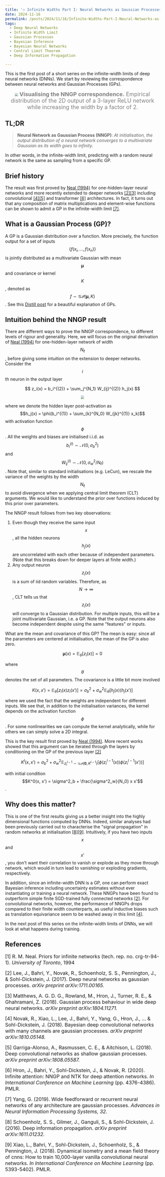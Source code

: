 ```yaml
---
title: '♾️ Infinite Widths Part I: Neural Networks as Gaussian Processes'
date: 2024-11-16
permalink: /posts/2024/11/16/Infinite-Widths-Part-I-Neural-Networks-as-Gaussian-Processes/
tags:
  - Deep Neural Networks
  - Infinite Width Limit
  - Gaussian Processes
  - Bayesian Inference
  - Bayesian Neural Networks 
  - Central Limit Theorem
  - Deep Information Propagation

---
```


This is the first post of a short series on the infinite-width limits of deep neural networks (DNNs). We start by 
reviewing the correspondence between neural networks and Gaussian Processes (GPs).

<p align="center" style="text-align:center;">
    <img src="https://raw.githubusercontent.com/francesco-innocenti/francesco-innocenti.github.io/master/_posts/imgs/nngp.gif" style="zoom:65%;" />
    <span style="color:grey; font-size:large;">
        <b>Visualising the NNGP correspondence.</b> 
        Empirical distribution of the 2D output of a 3-layer ReLU network while increasing the width 
        by a factor of 2.
    </span>
</p>

## TL;DR
> **Neural Network as Gaussian Process (NNGP)**: *At initialisation, the output distribution of a neural network 
> converges to a multivariate Gaussian as its width goes to infinity.*

In other words, in the infinite-width limit, predicting with a random neural network is the same as sampling from a 
specific GP.

## Brief history
The result was first proved by [Neal (1994)](https://glizen.com/radfordneal/ftp/pin.pdf) for one-hidden-layer neural 
networks and more recently extended to deeper networks [[2]](#2)[[3]](#3) including convolutional [[4]](#4)[[5]](#5) and
transformer [[6]](#6) architectures. In fact, it turns out that any composition of matrix multiplications and element-wise 
functions can be shown to admit a GP in the infinite-width limit [[7]](#7).

## What is a Gaussian Process (GP)?
A GP is a Gaussian distribution over a function. More precisely, the function output for a set of inputs 
$$\{f(x_i, \dots, f(x_n)\}$$ is jointly distributed as a multivariate Gaussian with mean 
$$\boldsymbol{\mu}$$ and covariance or kernel $$K$$, denoted as $$f \sim \mathcal{GP}(\boldsymbol{\mu}, K)$$. See this
[Distill post](https://distill.pub/2019/visual-exploration-gaussian-processes/) for a beautiful explanation of GPs. 

## Intuition behind the NNGP result
There are different ways to prove the NNGP correspondence, to different levels of rigour and generality. Here, we will 
focus on the original derivation of [Neal (1994)](https://glizen.com/radfordneal/ftp/pin.pdf) for one-hidden-layer 
network of width $$N_\ell$$, before giving some intuition on the extension to deeper networks. Consider the $$i$$th 
neuron in the output layer

$$
z_i(x) = b_i^{(2)} + \sum_j^{N_1} W_{ij}^{(2)} h_j(x)
$$

<p align="center">
    <img src="https://raw.githubusercontent.com/francesco-innocenti/francesco-innocenti.github.io/master/_posts/imgs/one-hidden-net.png" style="zoom:65%;" />
</p>

where we denote the hidden layer post-activation as $$h_j(x) = \phi(b_i^{(1)} + \sum_{k}^{N_0} W_{jk}^{(1)} x_k)$$ 
with activation function $$\phi$$. All the weights and biases are initialised i.i.d. as 
$$b_i^{(l)} \sim \mathcal{N}(0, \sigma_b^2)$$ and $$W_{ij}^{(l)} \sim \mathcal{N}(0, \sigma_w^2/N_\ell)$$. Note that, 
similar to standard initialisations (e.g. LeCun), we rescale the variance of the weights by the width $$N_\ell$$ to 
avoid divergence when we applying central limit theorem (CLT) arguments. We would like to understand the prior over 
functions induced by this prior over parameters.

The NNGP result follows from two key observations:
1. Even though they receive the same input $$x$$, all the hidden neurons $$h_j(x)$$ are uncorrelated with each 
other because of independent parameters. (Note that this breaks down for deeper layers at finite width.)
2. Any output neuron $$z_i(x)$$ is a sum of iid random variables. Therefore, as $$N \rightarrow \infty$$, CLT tells us 
that $$z_i(x)$$ will converge to a Gaussian distribution. For multiple inputs, this will be a joint multivariate 
Gaussian, i.e. a GP. Note that the output neurons also become independent despite using the same "features" or inputs.

What are the mean and covariance of this GP? The mean is easy: since all the parameters are centered at initialisation, 
the mean of the GP is also zero.

$$
\boldsymbol{\mu}(x) = \mathbb{E}_\theta[z_i(x)] = 0
$$

where $$\theta$$ denotes the set of all parameters. The covariance is a little bit more involved

$$
K(x, x') = \mathbb{E}_\theta[z_i(x)z_i(x')] = \sigma^2_b + \sigma^2_w \mathbb{E}_\theta[h_j(x)(h_j(x')]
$$

where we used the fact that the weights are independent for different inputs. We see that, in addition to the 
initialisation variances, the kernel depends on the activation function $$\phi$$. For some nonlinearities we can 
compute the kernel analytically, while for others we can simply solve a 2D integral.

This is the key result first proved by [Neal (1994)](https://glizen.com/radfordneal/ftp/pin.pdf). More recent 
works showed that this argument can be iterated through the layers by conditioning on the GP of the previous layer 
[[2]](#2)

$$
K^l(x, x') = \sigma^2_b + \sigma^2_w \mathbb{E}_{z_i^{l-1}\sim \mathcal{GP}(\mathbf{0}, K^{l-1})}[\phi(z_i^{l-1}(x))\phi(z_i^{l-1}(x'))]
$$

with initial condition $$K^0(x, x') = \sigma^2_b + \frac{\sigma^2_w}{N_0} x x'$$.

## Why does this matter?
This is one of the first results giving us a better insight into the highly dimensional functions computed by DNNs. 
Indeed, similar analyses had been previously carried out to characterise the "signal propagation" in random networks at 
initialisation [[8]](#8)[[9]](#9). Intuitively, if you have two inputs $$x$$ and $$x'$$, you don't want their 
correlation to vanish or explode as they move through network, which would in turn lead to vanishing or exploding 
gradients, respectively.

In addition, since an infinite-width DNN is a GP, one can perform exact Bayesian inference including uncertainty 
estimates without ever instantiating or training a neural network. These NNGPs have been found to outperform simple 
finite SGD-trained fully connected networks [[2]](#2). For convolutional networks, however, the performance of NNGPs 
drops compared to their finite width counterparts, as useful inductive biases such as translation equivariance seem to 
be washed away in this limit [[4]](#4).

In the next post of this series on the infinite-width limits of DNNs, we will look at what happens during training.


## References

<p> <font size="3"> <a id="1">[1]</a> 
R. M. Neal. Priors for infinite networks (tech. rep. no. crg-tr-94-1). <i>University of Toronto</i>, 1994</font> </p>

<p> <font size="3"> <a id="2">[2]</a> 
Lee, J., Bahri, Y., Novak, R., Schoenholz, S. S., Pennington, J., & Sohl-Dickstein, J. (2017). Deep neural networks as 
gaussian processes. <i>arXiv preprint arXiv:1711.00165.</i> </font> </p>

<p> <font size="3"> <a id="3">[3]</a> 
Matthews, A. G. D. G., Rowland, M., Hron, J., Turner, R. E., & Ghahramani, Z. (2018). Gaussian process behaviour in wide 
deep neural networks. <i>arXiv preprint arXiv:1804.11271.</i> </font> </p>

<p> <font size="3"> <a id="4">[4]</a> 
Novak, R., Xiao, L., Lee, J., Bahri, Y., Yang, G., Hron, J., ... & Sohl-Dickstein, J. (2018). Bayesian deep convolutional 
networks with many channels are gaussian processes. <i>arXiv preprint arXiv:1810.05148.</i> </font> </p>

<p> <font size="3"> <a id="5">[5]</a> 
Garriga-Alonso, A., Rasmussen, C. E., & Aitchison, L. (2018). Deep convolutional networks as shallow gaussian processes. 
<i>arXiv preprint arXiv:1808.05587.</i> </font> </p>

<p> <font size="3"> <a id="6">[6]</a> 
Hron, J., Bahri, Y., Sohl-Dickstein, J., & Novak, R. (2020). Infinite attention: NNGP and NTK for deep attention 
networks. <i>In International Conference on Machine Learning</i> (pp. 4376-4386). PMLR.</font> </p>

<p> <font size="3"> <a id="7">[7]</a> 
Yang, G. (2019). Wide feedforward or recurrent neural networks of any architecture are gaussian processes. <i>Advances 
in Neural Information Processing Systems, 32.</i> </font> </p>

<p> <font size="3"> <a id="8">[8]</a> 
Schoenholz, S. S., Gilmer, J., Ganguli, S., & Sohl-Dickstein, J. (2016). Deep information propagation. <i>arXiv preprint 
arXiv:1611.01232.</i> </font> </p>

<p> <font size="3"> <a id="9">[9]</a> 
Xiao, L., Bahri, Y., Sohl-Dickstein, J., Schoenholz, S., & Pennington, J. (2018). Dynamical isometry and a mean field 
theory of cnns: How to train 10,000-layer vanilla convolutional neural networks. <i>In International Conference on
Machine Learning</i> (pp. 5393-5402). PMLR.</font> </p>
